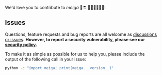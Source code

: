 We'd love you to contribute to *meiga* 📜⚗️ 🙋🏾‍♀️🤷🏾‍♂️!

## Issues

Questions, feature requests and bug reports are all welcome as [discussions or issues](https://github.com/alice-biometrics/meiga/issues/new/choose). **However, to report a security
vulnerability, please see our [security policy](TODO).**

To make it as simple as possible for us to help you, please include the output of the following call in your issue:

```bash
python -c "import meiga; print(meiga.__version__)"
```
